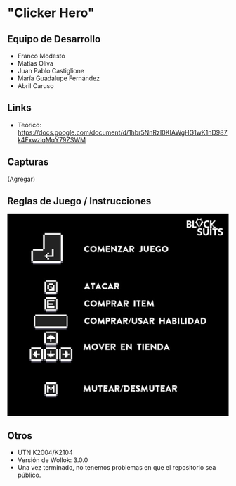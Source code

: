 # "Clicker Hero"

## Equipo de Desarrollo

- Franco Modesto
- Matías Oliva
- Juan Pablo Castiglione
- María Guadalupe Fernández
- Abril Caruso

## Links

- Teórico: https://docs.google.com/document/d/1hbr5NnRzI0KIAWgHG1wK1nD987k4FxwzlqMqY79ZSWM

## Capturas

(Agregar)

## Reglas de Juego / Instrucciones

![Instrucciones](instrucciones.jpg)

## Otros

- UTN K2004/K2104
- Versión de Wollok: 3.0.0
- Una vez terminado, no tenemos problemas en que el repositorio sea público.
